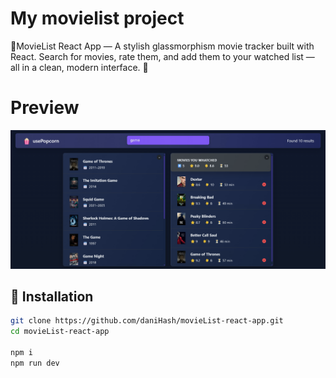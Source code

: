 # My movielist project


🎥MovieList React App — A stylish glassmorphism movie tracker built with React. Search for movies, rate them, and add them to your watched list — all in a clean, modern interface. 🍿


# Preview

![Screenshot of project](image.png)

## 🚀 Installation

```bash
git clone https://github.com/daniHash/movieList-react-app.git
cd movieList-react-app

npm i
npm run dev
```
